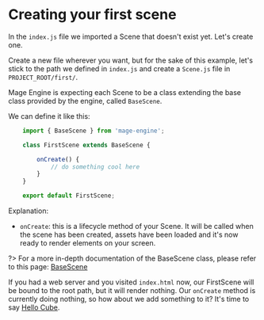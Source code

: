# Creating your first scene

In the `index.js` file we imported a Scene that doesn't exist yet. Let's create one.

Create a new file wherever you want, but for the sake of this example, let's stick to the path we defined in `index.js` and create a `Scene.js` file in `PROJECT_ROOT/first/`.

Mage Engine is expecting each Scene to be a class extending the base class provided by the engine, called `BaseScene`.

We can define it like this:

```js
    import { BaseScene } from 'mage-engine';

    class FirstScene extends BaseScene {

        onCreate() {
            // do something cool here
        }
    }

    export default FirstScene;
```

Explanation:

- `onCreate`: this is a lifecycle method of your Scene. It will be called when the scene has been created, assets have been loaded and it's now ready to render elements on your screen.

?> For a more in-depth documentation of the BaseScene class, please refer to this page: [BaseScene](/)

If you had a web server and you visited `index.html` now, our FirstScene will be bound to the root path, but it will render nothing. Our `onCreate` method is currently doing nothing, so how about we add something to it? It's time to say [Hello Cube](/getting-started/hello-cube.md).
